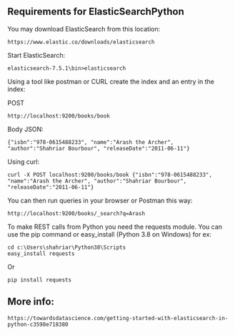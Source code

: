 ## Requirements for ElasticSearchPython

You may download ElasticSearch from this location:

    https://www.elastic.co/downloads/elasticsearch

Start ElasticSearch:

    elasticsearch-7.5.1\bin>elasticsearch
    
Using a tool like postman or CURL create the index and an entry in the index:

POST

    http://localhost:9200/books/book

Body JSON:

    {"isbn":"978-0615488233", "name":"Arash the Archer", "author":"Shahriar Bourbour", "releaseDate":"2011-06-11"}

Using curl:

    curl -X POST localhost:9200/books/book {"isbn":"978-0615488233", "name":"Arash the Archer", "author":"Shahriar Bourbour", "releaseDate":"2011-06-11"}

You can then run queries in your browser or Postman this way:

    http://localhost:9200/books/_search?q=Arash

To make REST calls from Python you need the requests module. You can use the pip command or easy_install (Python 3.8 on Windows) for ex:

    cd c:\Users\shahriar\Python38\Scripts
    easy_install requests
    
Or

    pip install requests
    
## More info:

    https://towardsdatascience.com/getting-started-with-elasticsearch-in-python-c3598e718380

    
